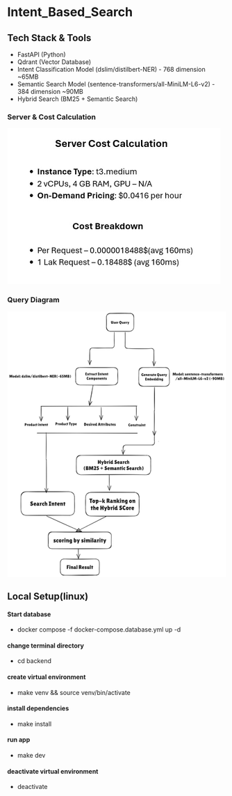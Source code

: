 # Intent_Based_Search

## Tech Stack & Tools
- FastAPI (Python)
- Qdrant (Vector Database)
- Intent Classification Model (dslim/distilbert-NER) - 768 dimension ~65MB
- Semantic Search Model (sentence-transformers/all-MiniLM-L6-v2) - 384 dimension ~90MB
- Hybrid Search (BM25 + Semantic Search)


### Server & Cost Calculation
![Cost Calculation](./cost-calculation.jpeg)

### Query Diagram
![Query Diagram](./query-diagram.jpeg)

## Local Setup(linux)
#### Start database
- docker compose -f docker-compose.database.yml up -d

#### change terminal directory
- cd backend

#### create virtual environment
- make venv && source venv/bin/activate

#### install dependencies
- make install

#### run app
- make dev

#### deactivate virtual environment
- deactivate

<!-- #### data store in qdrant - text -> embedding -> vector database
- python init_data.py -->
